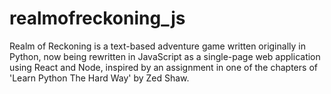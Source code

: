 # realmofreckoning_js
Realm of Reckoning is a text-based adventure game written originally in Python, now being rewritten in JavaScript as a single-page web application using React and Node, inspired by an assignment in one of the chapters of 'Learn Python The Hard Way' by Zed Shaw.


